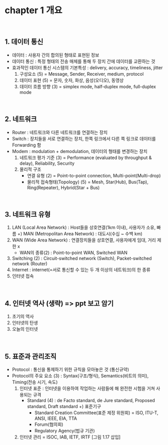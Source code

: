 # chapter 1  개요

</br>

## 1. 데이터 통신
   * 데이터 : 사용자 간의 합의된 형태로 표현된 정보
   * 데이터 통신 : 특정 형태의 전송 매체를 통해 두 장치 간에 데이터를 교환하는 것
   * 효과적인 데이터 통신 시스템의 기본특성 : delivery, accuracy, timeliness, jitter
     1) 구성요소 (5) = Message, Sender, Receiver, medium, protocol
     2) 데이터 표현 (5) = 문자, 숫자, 화상, 음성(오디오), 동영상
     3) 데이터 흐름 방향 (3) = simplex mode, half-duplex mode, full-duplex mode

</br>

## 2. 네트워크
   * Router : 네트워크와 다른 네트워크를 연결하는 장치
   * Switch : 장치들을 서로 연결하는 장치, 한쪽 링크에서 다른 쪽 링크로 데이터를 Forwarding 함
   * Modem : modulation + demodulation, 데이터의 형태를 변경하는 장치
     1) 네트워크 평가 기준 (3) = Performance (evaluated by throughput & delay), Reliability, Security 
     2) 물리적 구조 
        * 연결 유형 (2) = Point-to-point connection, Multi-point(Multi-drop)	
        * 물리적 접속형태(Topology) (5) = Mesh, Star(Hub), Bus(Tap), Ring(Repeater), Hybrid(Star + Bus)

</br>

## 3. 네트워크 유형
   1) LAN (Local Area Network) : Host들을 상호연결(1km 이내), 사용자가 소유, 빠름
      +) MAN (Metropolitan Area Network) : 대도시(수십 ~ 수백 km)
   2) WAN (Wide Area Network) : 연결장치들을 상호연결, 사용자에게 임대, 거리 제한 x
      * WAN의 종류(2) : Point-to-point WAN, Switched WAN
   3) Switching (2) : Circuit-switched network (Switch), Packet-switched network (Router)
   4) Internet : internet(=서로 통신할 수 있는 두 개 이상의 네트워크)의 한 종류
   5) 인터넷 접속

</br>

## 4. 인터넷 역사 (생략) => ppt 보고 암기
   1) 초기의 역사
   2) 인터넷의 탄생
   3) 오늘의 인터넷

</br>

## 5. 표준과 관리조직
   * Protocol : 통신을 통제하기 위한 규칙을 모아놓은 것 (통신규약)
   * Protocol의 주요 요소 (3) : Syntax(구조/형식), Semantics(비트의 의미), Timing(전송 시기, 속도)
     1) 인터넷 표준 : 인터넷을 이용하여 작업하는 사람들에 해 완전한 시험을 거쳐 사용되는 규격
        * Standard (4) : de Facto standard, de Jure standard, Proposed standard, Draft standard
      +) 표준기구
          * Standard Creation Committee(표준 제정 위원회)
             = ISO, ITU-T, ANSI, IEEE, EIA, TTA
          * Forum(협의회)
          * Regulatory Agency(법규 기관)
     2) 인터넷 관리
       = ISOC, IAB, IETF, IRTF [그림 1.17 삽입]
